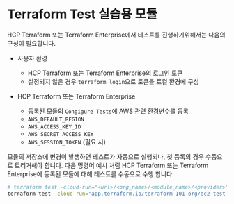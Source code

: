# Terraform Test 실습용 모듈

HCP Terraform 또는 Terraform Enterprise에서 테스트를 진행하기위해서는 다음의 구성이 필요합니다.

- 사용자 환경
  - HCP Terraform 또는 Terraform Enterprise의 로그인 토큰
  - 설정되지 않은 경우 `terraform login`으로 토큰을 로컬 환경에 구성

- HCP Terraform 또는 Terraform Enterprise
  - 등록된 모듈의 `Congigure Tests`에 AWS 관련 환경변수를 등록
  - `AWS_DEFAULT_REGION`
  - `AWS_ACCESS_KEY_ID`
  - `AWS_SECRET_ACCESS_KEY`
  - `AWS_SESSION_TOKEN` (필요 시)

모듈의 저장소에 변경이 발생하면 테스트가 자동으로 실행되나, 첫 등록의 경우 수동으로 트리거해야 합니다.
다음 명령어 예시 처럼 HCP Terraform 또는 Terraform Enterprise에 등록된 모듈에 대해 테스트를 수동으로 수행 합니다. 

```bash
# terraform test -cloud-run="<url>/<org_name>/<module_name>/<provider>"
terraform test -cloud-run="app.terraform.io/terraform-101-org/ec2-test-module/aws"
```
